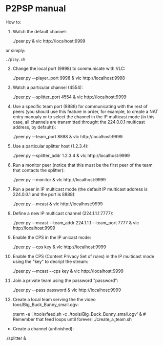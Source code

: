 P2PSP manual
============

How to:

1. Watch the default channel:

    ./peer.py &
    vlc http://localhost:9999

or simply:

    ./play.sh

2. Change the local port (9998) to communicate with VLC:

    ./peer.py --player_port 9998 &
    vlc http://localhost:9998

3. Watch a particular channel (4554):

    ./peer.py --splitter_port 4554 &
    vlc http://localhost:9999

4. Use a specific team port (8888) for communicating with the rest of
   peers (you should use this feature in order, for example, to create
   a NAT entry manualy or to select the channel in the IP multicast
   mode (in this case, all channels are transmitted throught the
   224.0.0.1 multicast address, by default)):

    ./peer.py --team_port 8888 &
    vlc http://localhost:9999

5. Use a particular splitter host (1.2.3.4):

    ./peer.py --splitter_addr 1.2.3.4 &
    vlc http://localhost:9999

6. Run a monitor peer (notice that this must be the first peer of
   the team that contacts the splitter):

    ./peer.py --monitor &
    vlc http://localhost:9999

7. Run a peer in IP multicast mode (the default IP multicast address
   is 224.0.0.1 and the port is 8888):

    ./peer.py --mcast &
    vlc http://localhost:9999

8. Define a new IP multicast channel (224.1.1.1:7777):

    ./peer.py --mcast --team_addr 224.1.1.1 --team_port 7777 &
    vlc http://localhost:9999

9. Enable the CPS in the IP unicast mode:

    ./peer.py --cps key &
    vlc http://localhost:9999

10. Enable the CPS (Content Privacy Set of rules) in the IP multicast
mode using the "key" to decript the stream:

    ./peer.py --mcast --cps key &
    vlc http://localhost:9999

11. Join a private team using the password "password":

    ./peer.py --pass password &
    vlc http://localhost:9999

12. Create a local team serving the the video toos/Big_Buck_Bunny_small.ogv:

    xterm -e './tools/feed.sh -c ./tools/Big_Buck_Bunny_small.ogv' & # Remember that feed loops until forever!
    ./create_a_team.sh

* Create a channel (unfinished):

./splitter &
